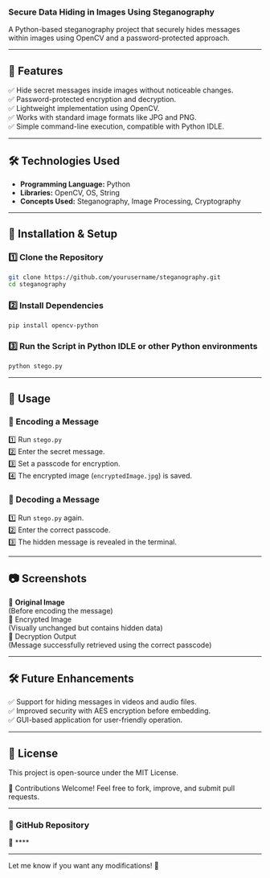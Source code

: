 ### Secure Data Hiding in Images Using Steganography  
A Python-based steganography project that securely hides messages within images using OpenCV and a password-protected approach.  

---

## 📌 Features  
✅ Hide secret messages inside images without noticeable changes.  
✅ Password-protected encryption and decryption.  
✅ Lightweight implementation using OpenCV.  
✅ Works with standard image formats like JPG and PNG.  
✅ Simple command-line execution, compatible with Python IDLE.  

---

## 🛠️ Technologies Used  
- **Programming Language:** Python  
- **Libraries:** OpenCV, OS, String  
- **Concepts Used:** Steganography, Image Processing, Cryptography  

---

## 🚀 Installation & Setup  
### **1️⃣ Clone the Repository**  
```sh
git clone https://github.com/yourusername/steganography.git
cd steganography
```
### **2️⃣ Install Dependencies**  
```sh (Through command prompt)
pip install opencv-python
```
### 3️⃣ Run the Script in Python IDLE or other Python environments  
```sh
python stego.py
```

---

## 📸 Usage  
### 🔹 Encoding a Message  
1️⃣ Run `stego.py`  
2️⃣ Enter the secret message.  
3️⃣ Set a passcode for encryption.  
4️⃣ The encrypted image (`encryptedImage.jpg`) is saved.  

### 🔹 Decoding a Message 
1️⃣ Run `stego.py` again.  
2️⃣ Enter the correct passcode.  
3️⃣ The hidden message is revealed in the terminal.  

---

## 📷 Screenshots  
🔹 **Original Image**  
(Before encoding the message)  
🔹 Encrypted Image  
(Visually unchanged but contains hidden data)  
🔹 Decryption Output  
(Message successfully retrieved using the correct passcode)  

---

## 🛠️ Future Enhancements
✅ Support for hiding messages in videos and audio files.  
✅ Improved security with AES encryption before embedding.  
✅ GUI-based application for user-friendly operation.  

---

## 📜 License  
This project is open-source under the MIT License.  

📌 Contributions Welcome! Feel free to fork, improve, and submit pull requests.  

---

### 🔗 GitHub Repository  
📌 ****  

---

Let me know if you want any modifications! 🚀
